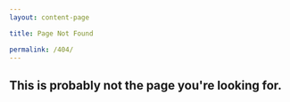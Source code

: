 ```yaml
---
layout: content-page

title: Page Not Found

permalink: /404/
---
```


## This is probably not the page you're looking for.